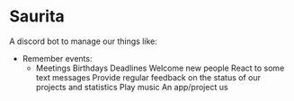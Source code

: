 # Saurita

A discord bot to manage our things like:
- Remember events:
    - Meetings
Birthdays
Deadlines
Welcome new people
React to some text messages
Provide regular feedback on the status of our projects and statistics
Play music
An app/project us
